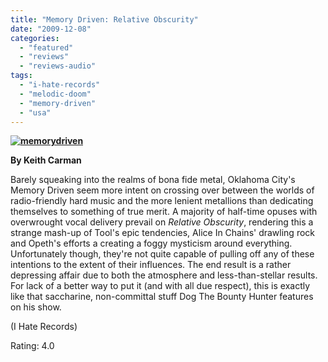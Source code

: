 ```yaml
---
title: "Memory Driven: Relative Obscurity"
date: "2009-12-08"
categories: 
  - "featured"
  - "reviews"
  - "reviews-audio"
tags: 
  - "i-hate-records"
  - "melodic-doom"
  - "memory-driven"
  - "usa"
---
```


**[![memorydriven](http://www.hellbound.ca/wp-content/uploads/2009/12/memorydriven.jpg "memorydriven")](http://www.hellbound.ca/wp-content/uploads/2009/12/memorydriven.jpg)**

**By Keith Carman**

Barely squeaking into the realms of bona fide metal, Oklahoma City's Memory Driven seem more intent on crossing over between the worlds of radio-friendly hard music and the more lenient metallions than dedicating themselves to something of true merit. A majority of half-time opuses with overwrought vocal delivery prevail on _Relative Obscurity_, rendering this a strange mash-up of Tool's epic tendencies, Alice In Chains' drawling rock and Opeth's efforts a creating a foggy mysticism around everything. Unfortunately though, they're not quite capable of pulling off any of these intentions to the extent of their influences. The end result is a rather depressing affair due to both the atmosphere and less-than-stellar results. For lack of a better way to put it (and with all due respect), this is exactly like that saccharine, non-committal stuff Dog The Bounty Hunter features on his show.

(I Hate Records)

Rating: 4.0
